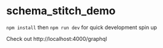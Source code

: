 # schema_stitch_demo

`npm install` then `npm run dev` for quick development spin up

Check out http://localhost:4000/graphql
